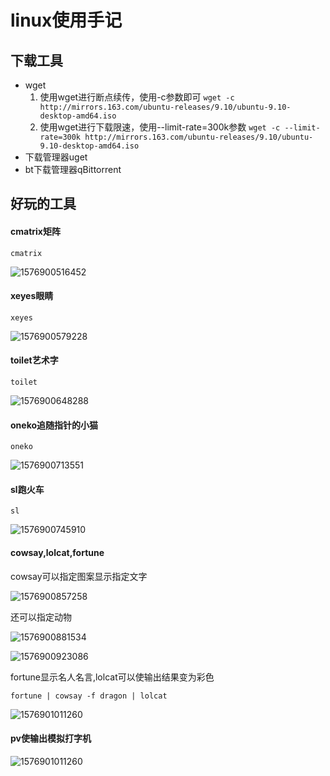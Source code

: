 # linux使用手记

## 下载工具

 - wget
   1. 使用wget进行断点续传，使用-c参数即可
      `wget -c http://mirrors.163.com/ubuntu-releases/9.10/ubuntu-9.10-desktop-amd64.iso  `
   2. 使用wget进行下载限速，使用--limit-rate=300k参数
      `wget -c --limit-rate=300k http://mirrors.163.com/ubuntu-releases/9.10/ubuntu-9.10-desktop-amd64.iso `
- 下载管理器uget
- bt下载管理器qBittorrent

## 好玩的工具

#### cmatrix矩阵

```
cmatrix
```

![1576900516452](/home/xiaozhi/Documents/notes/linux/assets/1576900516452.png)

#### xeyes眼睛

```
xeyes
```

![1576900579228](/home/xiaozhi/Documents/notes/linux/assets/1576900579228.png)

#### toilet艺术字

```
toilet
```

![1576900648288](/home/xiaozhi/Documents/notes/linux/assets/1576900648288.png)

#### oneko追随指针的小猫

```
oneko
```

![1576900713551](/home/xiaozhi/Documents/notes/linux/assets/1576900713551.png)

#### sl跑火车

```
sl
```

![1576900745910](/home/xiaozhi/Documents/notes/linux/assets/1576900745910.png)

#### cowsay,lolcat,fortune 

cowsay可以指定图案显示指定文字

![1576900857258](/home/xiaozhi/Documents/notes/linux/assets/1576900857258.png)

还可以指定动物

![1576900881534](/home/xiaozhi/Documents/notes/linux/assets/1576900881534.png)

![1576900923086](/home/xiaozhi/Documents/notes/linux/assets/1576900923086.png)

fortune显示名人名言,lolcat可以使输出结果变为彩色

```
fortune | cowsay -f dragon | lolcat
```

![1576901011260](/home/xiaozhi/Documents/notes/linux/assets/1576901011260.png)

#### pv使输出模拟打字机

![1576901011260](/home/xiaozhi/Documents/notes/linux/assets/pv.gif)